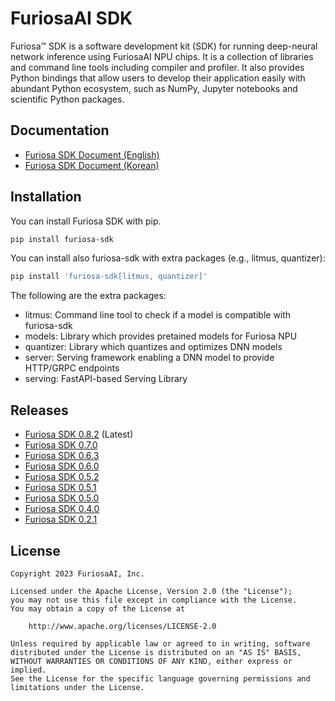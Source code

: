 # FuriosaAI SDK

Furiosa™ SDK is a software development kit (SDK) for running deep-neural network inference using FuriosaAI NPU chips. It is a collection of libraries and command line tools including compiler and profiler. It also provides Python bindings that allow users to develop their application easily with abundant Python ecosystem, such as NumPy, Jupyter notebooks and scientific Python packages.

## Documentation
* [Furiosa SDK Document (English)](https://furiosa-ai.github.io/docs/latest/en)
* [Furiosa SDK Document (Korean)](https://furiosa-ai.github.io/docs/latest/ko)

## Installation

You can install Furiosa SDK with pip.

```sh
pip install furiosa-sdk
```

You can install also furiosa-sdk with extra packages (e.g., litmus, quantizer):

```sh
pip install 'furiosa-sdk[litmus, quantizer]'
```

The following are the extra packages:
* litmus: Command line tool to check if a model is compatible with furiosa-sdk
* models: Library which provides pretained models for Furiosa NPU
* quantizer: Library which quantizes and optimizes DNN models
* server: Serving framework enabling a DNN model to provide HTTP/GRPC endpoints
* serving: FastAPI-based Serving Library

## Releases
* [Furiosa SDK 0.8.2](https://github.com/furiosa-ai/furiosa-sdk/releases/tag/0.8.2) (Latest)
* [Furiosa SDK 0.7.0](https://github.com/furiosa-ai/furiosa-sdk/releases/tag/v0.7.0)
* [Furiosa SDK 0.6.3](https://github.com/furiosa-ai/furiosa-sdk/releases/tag/v0.6.3)
* [Furiosa SDK 0.6.0](https://github.com/furiosa-ai/furiosa-sdk/releases/tag/v0.6.0)
* [Furiosa SDK 0.5.2](https://github.com/furiosa-ai/furiosa-sdk/releases/tag/v0.5.2)
* [Furiosa SDK 0.5.1](https://github.com/furiosa-ai/furiosa-sdk/releases/tag/v0.5.1)
* [Furiosa SDK 0.5.0](https://github.com/furiosa-ai/furiosa-sdk/releases/tag/v0.5.0)
* [Furiosa SDK 0.4.0](https://github.com/furiosa-ai/furiosa-sdk/releases/tag/v0.4.0)
* [Furiosa SDK 0.2.1](https://github.com/furiosa-ai/furiosa-sdk/releases/tag/v0.2.1)

## License

```
Copyright 2023 FuriosaAI, Inc.

Licensed under the Apache License, Version 2.0 (the "License");
you may not use this file except in compliance with the License.
You may obtain a copy of the License at

    http://www.apache.org/licenses/LICENSE-2.0

Unless required by applicable law or agreed to in writing, software
distributed under the License is distributed on an "AS IS" BASIS,
WITHOUT WARRANTIES OR CONDITIONS OF ANY KIND, either express or implied.
See the License for the specific language governing permissions and
limitations under the License.
```
